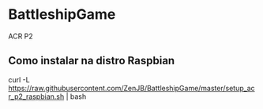 # BattleshipGame
ACR P2

## Como instalar na distro Raspbian
curl -L https://raw.githubusercontent.com/ZenJB/BattleshipGame/master/setup_acr_p2_raspbian.sh | bash

